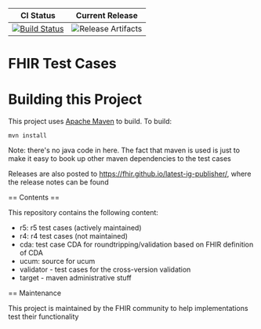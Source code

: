 
| CI Status | Current Release |
| --- | --- |
| [![Build Status][Badge-AzurePipeline]][Link-AzurePipeline] | ![Release Artifacts][Badge-SonatypeReleases]|

FHIR Test Cases
===================================

# Building this Project

This project uses [Apache Maven](http://maven.apache.org) to build. To build:

```
mvn install
```

Note: there's no java code in here. The fact that maven is used is just to make it easy to book up
other maven dependencies to the test cases 

Releases are also posted to https://fhir.github.io/latest-ig-publisher/, where the release notes 
can be found

== Contents ==

This repository contains the following content:

* r5: r5 test cases (actively maintained)
* r4: r4 test cases (not maintained)
* cda: test case CDA for roundtripping/validation based on FHIR definition of CDA
* ucum: source for ucum 
* validator - test cases for the cross-version validation
* target - maven administrative stuff

== Maintenance

This project is maintained by the FHIR community to help implementations test their functionality

[Link-AzurePipeline]: https://dev.azure.com/markiantorno/FHIR/_build/latest?definitionId=12&branchName=master
[Link-SonatypeReleases]: https://oss.sonatype.org/content/repositories/releases/dev/org.hl7.fhir.testcases/fhir-test-cases/ "Sonatype Releases"
[Link-SonatypeSnapshots]: https://oss.sonatype.org/content/repositories/snapshots/dev/org.hl7.fhir.testcases/fhir-test-cases/ "Sonatype Snapshots"

[Badge-AzurePipeline]: https://dev.azure.com/markiantorno/FHIR/_apis/build/status/FHIR.fhir-test-cases?branchName=master
[Badge-SonatypeReleases]: https://img.shields.io/nexus/r/https/oss.sonatype.org/org.hl7.fhir.testcases/fhir-test-cases.svg "Sonatype Releases"
[Badge-SonatypeSnapshots]: https://img.shields.io/nexus/s/https/oss.sonatype.org/org.hl7.fhir.testcases/fhir-test-cases.svg "Sonatype Snapshots"
